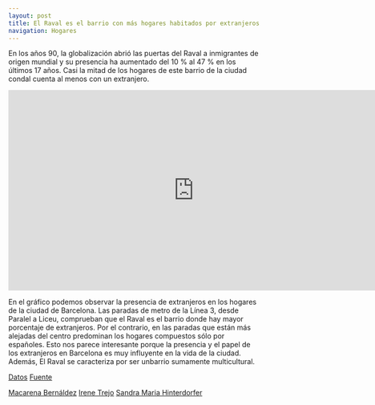 ```yaml
---
layout: post
title: El Raval es el barrio con más hogares habitados por extranjeros
navigation: Hogares
---
```


En los años 90, la globalización abrió las puertas del Raval a inmigrantes de origen mundial y su presencia ha aumentado del 10 % al 47 % en los últimos 17 años. Casi la mitad de los hogares de este barrio de la ciudad condal cuenta al menos con un extranjero. 

<iframe width="740" height="400" scrolling="no" frameborder="no" src="https://fusiontables.google.com/embedviz?containerId=googft-gviz-canvas&amp;q=select+col2%3E%3E0%2C+col5%3E%3E1%2C+col10%3E%3E0+from+1iuaKQ997ElSAXgtpkAPQsLwCo444eLsBgSIPUC6r+order+by+col10%3E%3E0+asc+limit+26&amp;viz=GVIZ&amp;t=LINE&amp;uiversion=2&amp;gco_forceIFrame=true&amp;gco_hasLabelsColumn=true&amp;gco_vAxes=%5B%7B%22title%22%3Anull%2C+%22minValue%22%3Anull%2C+%22maxValue%22%3Anull%2C+%22useFormatFromData%22%3Atrue%2C+%22viewWindow%22%3A%7B%22max%22%3Anull%2C+%22min%22%3Anull%7D%7D%2C%7B%22useFormatFromData%22%3Atrue%2C+%22viewWindow%22%3A%7B%22max%22%3Anull%2C+%22min%22%3Anull%7D%2C+%22minValue%22%3Anull%2C+%22maxValue%22%3Anull%2C+%22textStyle%22%3A%7B%22color%22%3A%22none%22%2C+%22fontSize%22%3A12%7D%7D%5D&amp;gco_useFirstColumnAsDomain=true&amp;gco_legacyScatterChartLabels=true&amp;gco_curveType=&amp;gco_booleanRole=certainty&amp;gco_lineWidth=2&amp;gco_hAxis=%7B%22useFormatFromData%22%3Atrue%2C+%22minValue%22%3Anull%2C+%22maxValue%22%3Anull%2C+%22viewWindow%22%3Anull%2C+%22viewWindowMode%22%3Anull%7D&amp;gco_legend=none&amp;gco_series=%7B%220%22%3A%7B%22color%22%3A%22%236aa84f%22%7D%2C+%221%22%3A%7B%22targetAxisIndex%22%3A1%2C+%22color%22%3A%22none%22%7D%7D&amp;gco_title=Porcentaje+de+hogares+con+extranjeros&amp;width=740&amp;height=400"></iframe>



En el gráfico podemos observar la presencia de extranjeros en los hogares de la ciudad de Barcelona. Las paradas de metro de la Línea 3, desde Paralel a Liceu, comprueban que el Raval es el barrio donde hay mayor porcentaje de extranjeros. Por el contrario, en las paradas que están más alejadas del centro predominan los hogares compuestos sólo por españoles. Esto nos parece interesante porque la presencia y el papel de los extranjeros en Barcelona es muy influyente en la vida de la ciudad. Además, El Raval se caracteriza por ser unbarrio sumamente multicultural. 

[Datos](https://fusiontables.google.com/data?docid=1iuaKQ997ElSAXgtpkAPQsLwCo444eLsBgSIPUC6r#chartnew:id=3)
[Fuente](http://www.bcn.cat/estadistica/castella/dades/inf/pobest/pobest16/part2/index.htm)

[Macarena Bernáldez](mailto:macarena@mailinator.com)
[Irene Trejo](https://facebook.com/irenetregon)
[Sandra Maria Hinterdorfer](@synergysandra)
